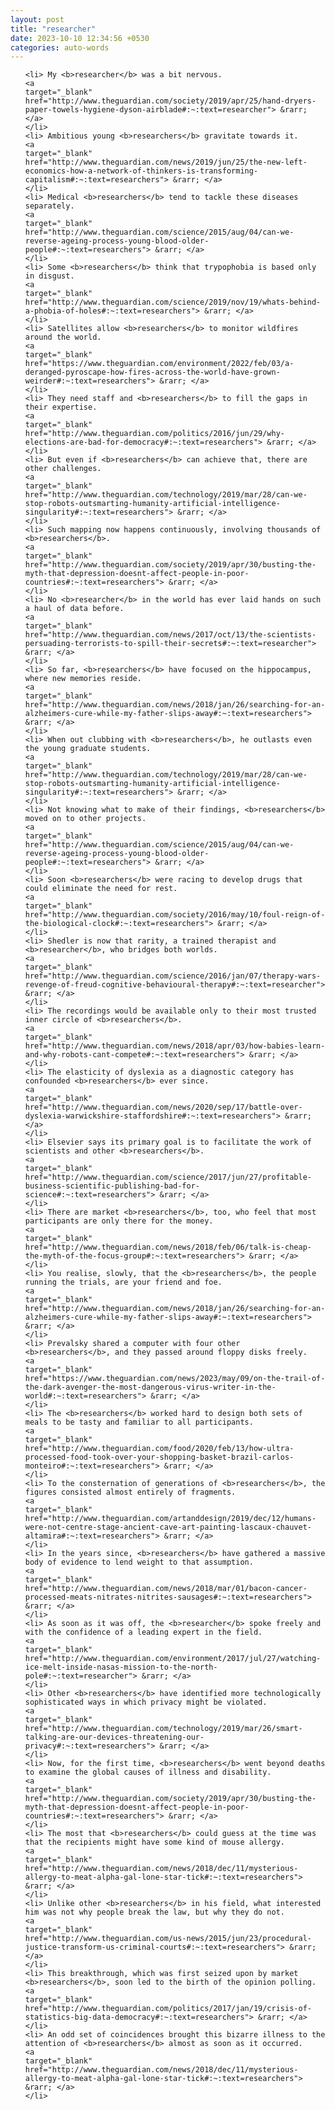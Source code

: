```yaml
---
layout: post
title: "researcher"
date: 2023-10-10 12:34:56 +0530
categories: auto-words
---
```

<ol>

    <li> My <b>researcher</b> was a bit nervous.
    <a 
    target="_blank" 
    href="http://www.theguardian.com/society/2019/apr/25/hand-dryers-paper-towels-hygiene-dyson-airblade#:~:text=researcher"> &rarr; </a>
    </li>
    <li> Ambitious young <b>researchers</b> gravitate towards it.
    <a 
    target="_blank" 
    href="http://www.theguardian.com/news/2019/jun/25/the-new-left-economics-how-a-network-of-thinkers-is-transforming-capitalism#:~:text=researchers"> &rarr; </a>
    </li>
    <li> Medical <b>researchers</b> tend to tackle these diseases separately.
    <a 
    target="_blank" 
    href="http://www.theguardian.com/science/2015/aug/04/can-we-reverse-ageing-process-young-blood-older-people#:~:text=researchers"> &rarr; </a>
    </li>
    <li> Some <b>researchers</b> think that trypophobia is based only in disgust.
    <a 
    target="_blank" 
    href="http://www.theguardian.com/science/2019/nov/19/whats-behind-a-phobia-of-holes#:~:text=researchers"> &rarr; </a>
    </li>
    <li> Satellites allow <b>researchers</b> to monitor wildfires around the world.
    <a 
    target="_blank" 
    href="https://www.theguardian.com/environment/2022/feb/03/a-deranged-pyroscape-how-fires-across-the-world-have-grown-weirder#:~:text=researchers"> &rarr; </a>
    </li>
    <li> They need staff and <b>researchers</b> to fill the gaps in their expertise.
    <a 
    target="_blank" 
    href="http://www.theguardian.com/politics/2016/jun/29/why-elections-are-bad-for-democracy#:~:text=researchers"> &rarr; </a>
    </li>
    <li> But even if <b>researchers</b> can achieve that, there are other challenges.
    <a 
    target="_blank" 
    href="http://www.theguardian.com/technology/2019/mar/28/can-we-stop-robots-outsmarting-humanity-artificial-intelligence-singularity#:~:text=researchers"> &rarr; </a>
    </li>
    <li> Such mapping now happens continuously, involving thousands of <b>researchers</b>.
    <a 
    target="_blank" 
    href="http://www.theguardian.com/society/2019/apr/30/busting-the-myth-that-depression-doesnt-affect-people-in-poor-countries#:~:text=researchers"> &rarr; </a>
    </li>
    <li> No <b>researcher</b> in the world has ever laid hands on such a haul of data before.
    <a 
    target="_blank" 
    href="http://www.theguardian.com/news/2017/oct/13/the-scientists-persuading-terrorists-to-spill-their-secrets#:~:text=researcher"> &rarr; </a>
    </li>
    <li> So far, <b>researchers</b> have focused on the hippocampus, where new memories reside.
    <a 
    target="_blank" 
    href="http://www.theguardian.com/news/2018/jan/26/searching-for-an-alzheimers-cure-while-my-father-slips-away#:~:text=researchers"> &rarr; </a>
    </li>
    <li> When out clubbing with <b>researchers</b>, he outlasts even the young graduate students.
    <a 
    target="_blank" 
    href="http://www.theguardian.com/technology/2019/mar/28/can-we-stop-robots-outsmarting-humanity-artificial-intelligence-singularity#:~:text=researchers"> &rarr; </a>
    </li>
    <li> Not knowing what to make of their findings, <b>researchers</b> moved on to other projects.
    <a 
    target="_blank" 
    href="http://www.theguardian.com/science/2015/aug/04/can-we-reverse-ageing-process-young-blood-older-people#:~:text=researchers"> &rarr; </a>
    </li>
    <li> Soon <b>researchers</b> were racing to develop drugs that could eliminate the need for rest.
    <a 
    target="_blank" 
    href="http://www.theguardian.com/society/2016/may/10/foul-reign-of-the-biological-clock#:~:text=researchers"> &rarr; </a>
    </li>
    <li> Shedler is now that rarity, a trained therapist and <b>researcher</b>, who bridges both worlds.
    <a 
    target="_blank" 
    href="http://www.theguardian.com/science/2016/jan/07/therapy-wars-revenge-of-freud-cognitive-behavioural-therapy#:~:text=researcher"> &rarr; </a>
    </li>
    <li> The recordings would be available only to their most trusted inner circle of <b>researchers</b>.
    <a 
    target="_blank" 
    href="http://www.theguardian.com/news/2018/apr/03/how-babies-learn-and-why-robots-cant-compete#:~:text=researchers"> &rarr; </a>
    </li>
    <li> The elasticity of dyslexia as a diagnostic category has confounded <b>researchers</b> ever since.
    <a 
    target="_blank" 
    href="http://www.theguardian.com/news/2020/sep/17/battle-over-dyslexia-warwickshire-staffordshire#:~:text=researchers"> &rarr; </a>
    </li>
    <li> Elsevier says its primary goal is to facilitate the work of scientists and other <b>researchers</b>.
    <a 
    target="_blank" 
    href="http://www.theguardian.com/science/2017/jun/27/profitable-business-scientific-publishing-bad-for-science#:~:text=researchers"> &rarr; </a>
    </li>
    <li> There are market <b>researchers</b>, too, who feel that most participants are only there for the money.
    <a 
    target="_blank" 
    href="http://www.theguardian.com/news/2018/feb/06/talk-is-cheap-the-myth-of-the-focus-group#:~:text=researchers"> &rarr; </a>
    </li>
    <li> You realise, slowly, that the <b>researchers</b>, the people running the trials, are your friend and foe.
    <a 
    target="_blank" 
    href="http://www.theguardian.com/news/2018/jan/26/searching-for-an-alzheimers-cure-while-my-father-slips-away#:~:text=researchers"> &rarr; </a>
    </li>
    <li> Prevalsky shared a computer with four other <b>researchers</b>, and they passed around floppy disks freely.
    <a 
    target="_blank" 
    href="https://www.theguardian.com/news/2023/may/09/on-the-trail-of-the-dark-avenger-the-most-dangerous-virus-writer-in-the-world#:~:text=researchers"> &rarr; </a>
    </li>
    <li> The <b>researchers</b> worked hard to design both sets of meals to be tasty and familiar to all participants.
    <a 
    target="_blank" 
    href="http://www.theguardian.com/food/2020/feb/13/how-ultra-processed-food-took-over-your-shopping-basket-brazil-carlos-monteiro#:~:text=researchers"> &rarr; </a>
    </li>
    <li> To the consternation of generations of <b>researchers</b>, the figures consisted almost entirely of fragments.
    <a 
    target="_blank" 
    href="http://www.theguardian.com/artanddesign/2019/dec/12/humans-were-not-centre-stage-ancient-cave-art-painting-lascaux-chauvet-altamira#:~:text=researchers"> &rarr; </a>
    </li>
    <li> In the years since, <b>researchers</b> have gathered a massive body of evidence to lend weight to that assumption.
    <a 
    target="_blank" 
    href="http://www.theguardian.com/news/2018/mar/01/bacon-cancer-processed-meats-nitrates-nitrites-sausages#:~:text=researchers"> &rarr; </a>
    </li>
    <li> As soon as it was off, the <b>researcher</b> spoke freely and with the confidence of a leading expert in the field.
    <a 
    target="_blank" 
    href="http://www.theguardian.com/environment/2017/jul/27/watching-ice-melt-inside-nasas-mission-to-the-north-pole#:~:text=researcher"> &rarr; </a>
    </li>
    <li> Other <b>researchers</b> have identified more technologically sophisticated ways in which privacy might be violated.
    <a 
    target="_blank" 
    href="http://www.theguardian.com/technology/2019/mar/26/smart-talking-are-our-devices-threatening-our-privacy#:~:text=researchers"> &rarr; </a>
    </li>
    <li> Now, for the first time, <b>researchers</b> went beyond deaths to examine the global causes of illness and disability.
    <a 
    target="_blank" 
    href="http://www.theguardian.com/society/2019/apr/30/busting-the-myth-that-depression-doesnt-affect-people-in-poor-countries#:~:text=researchers"> &rarr; </a>
    </li>
    <li> The most that <b>researchers</b> could guess at the time was that the recipients might have some kind of mouse allergy.
    <a 
    target="_blank" 
    href="http://www.theguardian.com/news/2018/dec/11/mysterious-allergy-to-meat-alpha-gal-lone-star-tick#:~:text=researchers"> &rarr; </a>
    </li>
    <li> Unlike other <b>researchers</b> in his field, what interested him was not why people break the law, but why they do not.
    <a 
    target="_blank" 
    href="http://www.theguardian.com/us-news/2015/jun/23/procedural-justice-transform-us-criminal-courts#:~:text=researchers"> &rarr; </a>
    </li>
    <li> This breakthrough, which was first seized upon by market <b>researchers</b>, soon led to the birth of the opinion polling.
    <a 
    target="_blank" 
    href="http://www.theguardian.com/politics/2017/jan/19/crisis-of-statistics-big-data-democracy#:~:text=researchers"> &rarr; </a>
    </li>
    <li> An odd set of coincidences brought this bizarre illness to the attention of <b>researchers</b> almost as soon as it occurred.
    <a 
    target="_blank" 
    href="http://www.theguardian.com/news/2018/dec/11/mysterious-allergy-to-meat-alpha-gal-lone-star-tick#:~:text=researchers"> &rarr; </a>
    </li>